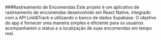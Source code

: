 
###Rastreamento de Encomendas
Este projeto é um aplicativo de rastreamento de encomendas desenvolvido em React Native, integrado com a API Link&Track e utilizando o banco de dados Supabase. O objetivo do app é fornecer uma maneira simples e eficiente para os usuários acompanharem o status e a localização de suas encomendas em tempo real.
